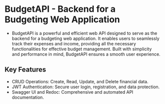 # BudgetAPI - Backend for a Budgeting Web Application
- BudgetAPI is a powerful and efficient web API designed to serve as the backend for a budgeting web application. It enables users to seamlessly track their expenses and income, providing all the necessary functionalities for effective budget management. Built with simplicity and performance in mind, BudgetAPI ensures a smooth user experience.

## Key Features
- CRUD Operations: Create, Read, Update, and Delete financial data.
- JWT Authentication: Secure user login, registration, and data protection.
- Swagger UI and Redoc: Comprehensive and automated API documentation.
